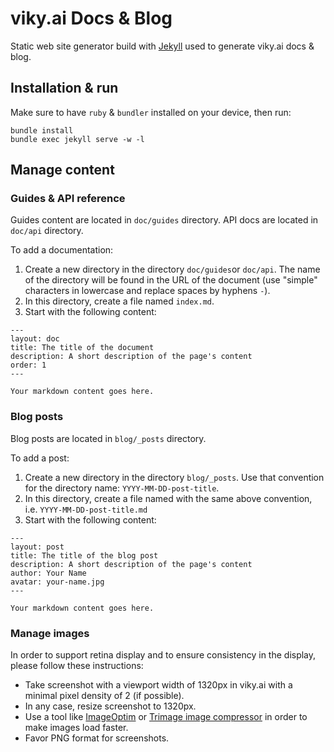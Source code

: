 # viky.ai Docs & Blog

Static web site generator build with [Jekyll](https://jekyllrb.com/) used to generate viky.ai docs & blog.


## Installation & run

Make sure to have `ruby` & `bundler` installed on your device, then run:

```
bundle install
bundle exec jekyll serve -w -l
```

## Manage content

### Guides & API reference

Guides content are located in `doc/guides` directory.
API docs are located in `doc/api` directory.

To add a documentation:

1. Create a new directory in the directory `doc/guides`or `doc/api`. The name of the directory will be found in the URL of the document (use "simple" characters in lowercase and replace spaces by hyphens `-`).
2. In this directory, create a file named `index.md`.
3. Start with the following content:

```
---
layout: doc
title: The title of the document
description: A short description of the page's content
order: 1
---

Your markdown content goes here.
```

### Blog posts

Blog posts are located in `blog/_posts` directory.

To add a post:

1. Create a new directory in the directory `blog/_posts`. Use that convention for the directory name: `YYYY-MM-DD-post-title`.
2. In this directory, create a file named with the same above convention, i.e. `YYYY-MM-DD-post-title.md`
3. Start with the following content:


```
---
layout: post
title: The title of the blog post
description: A short description of the page's content
author: Your Name
avatar: your-name.jpg
---

Your markdown content goes here.
```

### Manage images

In order to support retina display and to ensure consistency in the display, please follow these instructions:

* Take screenshot with a viewport width of 1320px in viky.ai with a minimal pixel density of 2 (if possible).
* In any case, resize screenshot to 1320px.
* Use a tool like [ImageOptim](https://imageoptim.com) or [Trimage image compressor](https://trimage.org/) in order to make images load faster.
* Favor PNG format for screenshots.


